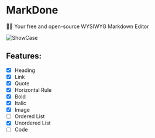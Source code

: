 # MarkDone

👨‍💻 Your free and open-source WYSIWYG Markdown Editor

![ShowCase](./art/showcase.gif)

## Features:
- [x] Heading
- [x] Link
- [x] Quote
- [x] Horizontal Rule
- [x] Bold 
- [x] Italic
- [x] Image
- [ ] Ordered List
- [x] Unordered List
- [ ] Code
